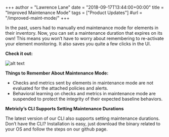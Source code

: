 +++
author = "Lawrence Lane"
date = "2018-09-17T13:44:00+00:00"
title = "Improved Maintenance Mode"
tags = ["Product Updates"]
#url = "/improved-maint-mode/"
+++

In the past, users had to manually end maintenance mode for elements in their inventory. Now, you can set a maintenance duration that expires on its own! This means you won’t have to worry about remembering to re-activate your element monitoring. It also saves you quite a few clicks in the UI.

**Check it out:**

![alt text](/wp-content/uploads/2018/09/blog-maint-mode--768x263.png "post-image")


**Things to Remember About Maintenance Mode:**

- Checks and metrics sent by elements in maintenance mode are not evaluated for the attached policies and alerts.
- Behavioral learning on checks and metrics in maintenance mode are suspended to protect the integrity of their expected baseline behaviors.

**Metricly’s CLI Supports Setting Maintenance Durations**

The latest version of our CLI also supports setting maintenance durations. Don’t have the CLI? Installation is easy, just download the binary related to your OS and follow the steps on our github page.